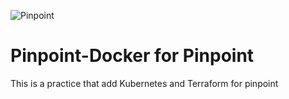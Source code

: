 
![Pinpoint](https://github.com/pinpoint-apm/pinpoint-docker/blob/master/docs/logo.png)

# Pinpoint-Docker for Pinpoint
This is a practice that add Kubernetes and Terraform for pinpoint

